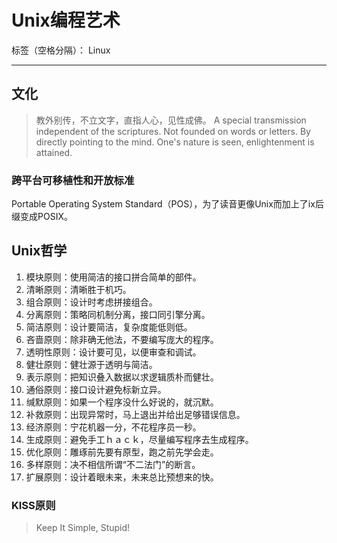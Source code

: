 ﻿# Unix编程艺术
标签（空格分隔）： Linux

---
## 文化
>教外别传，不立文字，直指人心，见性成佛。
>A special transmission independent of the scriptures. Not founded on words or letters. By directly pointing to the mind. One's nature is seen, enlightenment is attained.

### 跨平台可移植性和开放标准
Portable Operating System Standard（POS），为了读音更像Unix而加上了ix后缀变成POSIX。


## Unix哲学
1. 模块原则：使用简洁的接口拼合简单的部件。
2. 清晰原则：清晰胜于机巧。
3. 组合原则：设计时考虑拼接组合。
4. 分离原则：策略同机制分离，接口同引擎分离。
5. 简洁原则：设计要简洁，复杂度能低则低。
6. 吝啬原则：除非确无他法，不要编写庞大的程序。
7. 透明性原则：设计要可见，以便审查和调试。
8. 健壮原则：健壮源于透明与简洁。
9. 表示原则：把知识叠入数据以求逻辑质朴而健壮。
10. 通俗原则：接口设计避免标新立异。
11. 缄默原则：如果一个程序没什么好说的，就沉默。
12. 补救原则：出现异常时，马上退出并给出足够错误信息。
13. 经济原则：宁花机器一分，不花程序员一秒。
14. 生成原则：避免手工ｈａｃｋ，尽量编写程序去生成程序。
15. 优化原则：雕琢前先要有原型，跑之前先学会走。
16. 多样原则：决不相信所谓“不二法门”的断言。
17. 扩展原则：设计着眼未来，未来总比预想来的快。

### KISS原则
>Keep It Simple, Stupid!